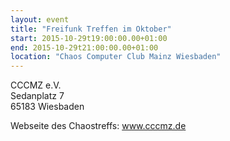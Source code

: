 ```yaml
---
layout: event
title: "Freifunk Treffen im Oktober"
start: 2015-10-29t19:00:00.00+01:00
end: 2015-10-29t21:00:00.00+01:00
location: "Chaos Computer Club Mainz Wiesbaden"
---
```


CCCMZ e.V.<br>
Sedanplatz 7<br>
65183 Wiesbaden

Webseite des Chaostreffs: <a href="https://www.cccmz.de">www.cccmz.de</a>
